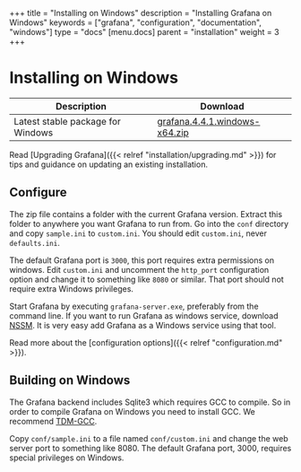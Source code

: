 +++
title = "Installing on Windows"
description = "Installing Grafana on Windows"
keywords = ["grafana", "configuration", "documentation", "windows"]
type = "docs"
[menu.docs]
parent = "installation"
weight = 3
+++


# Installing on Windows

Description | Download
------------ | -------------
Latest stable package for Windows | [grafana.4.4.1.windows-x64.zip](https://s3-us-west-2.amazonaws.com/grafana-releases/release/grafana-4.4.1.windows-x64.zip)

Read [Upgrading Grafana]({{< relref "installation/upgrading.md" >}}) for tips and guidance on updating an existing
installation.

## Configure

The zip file contains a folder with the current Grafana version. Extract
this folder to anywhere you want Grafana to run from.  Go into the
`conf` directory and copy `sample.ini` to `custom.ini`. You should edit
`custom.ini`, never `defaults.ini`.

The default Grafana port is `3000`, this port requires extra permissions
on windows. Edit `custom.ini` and uncomment the `http_port`
configuration option and change it to something like `8080` or similar.
That port should not require extra Windows privileges.

Start Grafana by executing `grafana-server.exe`, preferably from the
command line. If you want to run Grafana as windows service, download
[NSSM](https://nssm.cc/). It is very easy add Grafana as a Windows
service using that tool.

Read more about the [configuration options]({{< relref "configuration.md" >}}).

## Building on Windows

The Grafana backend includes Sqlite3 which requires GCC to compile. So
in order to compile Grafana on Windows you need to install GCC. We
recommend [TDM-GCC](http://tdm-gcc.tdragon.net/download).

Copy `conf/sample.ini` to a file named `conf/custom.ini` and change the
web server port to something like 8080. The default Grafana port, 3000,
requires special privileges on Windows.
